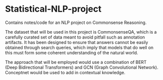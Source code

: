 # Statistical-NLP-project
Contains notes/code for an NLP project on Commonsense Reasoning.

The dataset that will be used in this project is CommonsenseQA, which is a carefully curated set of data meant to avoid pitfall such as annotation artifacts. It has been designed to ensure that answers cannot be easily obtained through search queries, which imply that models that do well on this must form some coherent understanding of the natural world. 

The approach that will be employed would use a combination of BERT (Deep Bidirectional Transformers) and GCN (Graph Convolutional Network). Conceptnet would be used to add in contextual knowledge.
